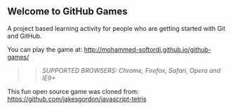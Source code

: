 ## Welcome to GitHub Games

A project based learning activity for people who are getting started with Git and GitHub.

You can play the game at: http://mohammed-softordi.github.io/github-games/

>> _*SUPPORTED BROWSERS*: Chrome, Firefox, Safari, Opera and IE9+_

This fun open source game was cloned from: https://github.com/jakesgordon/javascript-tetris
